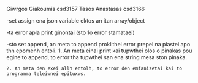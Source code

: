 Giwrgos Giakoumis 	csd3157
Tasos Anastasas		csd3166

-set assign ena json variable ektos an itan array/object

-ta error apla print ginontai (sto 1o error stamataei)

-sto set append, an meta to append proklithei error prepei na piastei apo thn epomenh entoli. 
    1. An meta einai print kai tupwthei olos o pinakas pou egine to append, to error tha 
	   tupwthei san ena string mesa ston pinaka.

    2. An meta den exei allh entolh, to error den emfanizetai kai to programma teleiwnei epituxws.